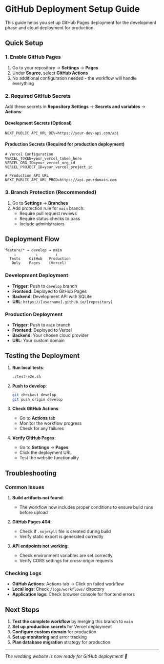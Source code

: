 # GitHub Deployment Setup Guide

This guide helps you set up GitHub Pages deployment for the development phase and cloud deployment for production.

## Quick Setup

### 1. Enable GitHub Pages

1. Go to your repository → **Settings** → **Pages**
2. Under **Source**, select **GitHub Actions**
3. No additional configuration needed - the workflow will handle everything

### 2. Required GitHub Secrets

Add these secrets in **Repository Settings** → **Secrets and variables** → **Actions**:

#### Development Secrets (Optional)
```
NEXT_PUBLIC_API_URL_DEV=https://your-dev-api.com/api
```

#### Production Secrets (Required for production deployment)
```
# Vercel Configuration
VERCEL_TOKEN=your_vercel_token_here
VERCEL_ORG_ID=your_vercel_org_id
VERCEL_PROJECT_ID=your_vercel_project_id

# Production API URL
NEXT_PUBLIC_API_URL_PROD=https://api.yourdomain.com
```

### 3. Branch Protection (Recommended)

1. Go to **Settings** → **Branches**
2. Add protection rule for `main` branch:
   - Require pull request reviews
   - Require status checks to pass
   - Include administrators

## Deployment Flow

```
feature/* → develop → main
    ↓         ↓        ↓
  Tests    GitHub   Production
   Only    Pages    (Vercel)
```

### Development Deployment
- **Trigger**: Push to `develop` branch
- **Frontend**: Deployed to GitHub Pages
- **Backend**: Development API with SQLite
- **URL**: `https://[username].github.io/[repository]`

### Production Deployment  
- **Trigger**: Push to `main` branch
- **Frontend**: Deployed to Vercel
- **Backend**: Your chosen cloud provider
- **URL**: Your custom domain

## Testing the Deployment

1. **Run local tests**:
   ```bash
   ./test-e2e.sh
   ```

2. **Push to develop**:
   ```bash
   git checkout develop
   git push origin develop
   ```

3. **Check GitHub Actions**: 
   - Go to **Actions** tab
   - Monitor the workflow progress
   - Check for any failures

4. **Verify GitHub Pages**:
   - Go to **Settings** → **Pages**
   - Click the deployment URL
   - Test the website functionality

## Troubleshooting

### Common Issues

1. **Build artifacts not found**: 
   - The workflow now includes proper conditions to ensure build runs before upload

2. **GitHub Pages 404**:
   - Check if `.nojekyll` file is created during build
   - Verify static export is generated correctly

3. **API endpoints not working**:
   - Check environment variables are set correctly
   - Verify CORS settings for cross-origin requests

### Checking Logs

- **GitHub Actions**: Actions tab → Click on failed workflow
- **Local logs**: Check `/logs/workflows/` directory
- **Application logs**: Check browser console for frontend errors

## Next Steps

1. **Test the complete workflow** by merging this branch to `main`
2. **Set up production secrets** for Vercel deployment
3. **Configure custom domain** for production
4. **Set up monitoring** and error tracking
5. **Plan database migration** strategy for production

---

*The wedding website is now ready for GitHub deployment! 🚀*